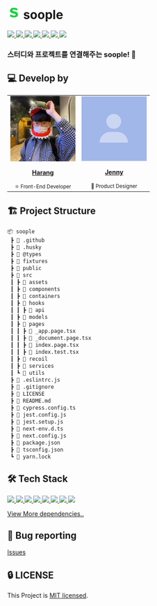 # <img src="./images/soople.png" width="30px" height="30px"> soople

<a href="https://github.com/jenny-harang/soople/actions/workflows/ci.yml">
  <img src="https://img.shields.io/github/workflow/status/jenny-harang/soople/CI?label=CI&logo=GitHub&style=flat-square" />
</a>

<a href="https://codecov.io/gh/jenny-harang/soople">
  <img src="https://codecov.io/gh/jenny-harang/soople/branch/main/graph/badge.svg?token=hxDPxQyLYa"/>
</a>

<a href="https://dashboard.cypress.io/projects/oj7cg1/runs">
  <img src="https://img.shields.io/endpoint?url=https://dashboard.cypress.io/badge/simple/oj7cg1&style=flat-square&logo=cypress">
</a>

<a href="https://main--628f96cff42ef5004a46c62a.chromatic.com">
  <img src="https://raw.githubusercontent.com/storybooks/brand/master/badge/badge-storybook.svg">
</a>

<a href="https://github.com/jenny-harang/soople/issues?q=is%3Aissue+is%3Aopen+sort%3Aupdated-desc">
  <img src="https://img.shields.io/github/issues/jenny-harang/soople?style=flat-square" />
</a>

<a href="https://github.com/jenny-harang/soople/blob/main/LICENSE">
  <img src="https://img.shields.io/github/license/jenny-harang/soople?style=flat-square">
</a>

<a href="#">
  <img src="https://img.shields.io/github/repo-size/jenny-harang/soople?logo=yarn&style=flat-square">
</a>

### 스터디와 프로젝트를 연결해주는 soople! 🎨

## 💻 Develop by

<table>
  <tr>
    <td align="center"><a href="https://github.com/saseungmin"><img src="./images/profile.jpeg" width="150x;" alt=""/><br /><p><b>Harang</b></p></a><small>⚛️ Front-End Developer</small></td>
    <td align="center"><a href="https://github.com/jooseyoung"><img src="./images/mock-profile.png" width="150px;" alt=""/><br /><p><b>Jenny</b></p></a><small>🎨 Product Designer</small></td>
  </tr>
</table>

## 🏗 Project Structure

```
📦 soople
 ┣ 📂 .github
 ┣ 📂 .husky
 ┣ 📂 @types
 ┣ 📂 fixtures
 ┣ 📂 public
 ┣ 📂 src
 ┃ ┣ 📂 assets
 ┃ ┣ 📂 components
 ┃ ┣ 📂 containers
 ┃ ┣ 📂 hooks
 ┃ ┃ ┣ 📂 api
 ┃ ┣ 📂 models
 ┃ ┣ 📂 pages
 ┃ ┃ ┣ 📜 _app.page.tsx
 ┃ ┃ ┣ 📜 _document.page.tsx
 ┃ ┃ ┣ 📜 index.page.tsx
 ┃ ┃ ┣ 📜 index.test.tsx
 ┃ ┣ 📂 recoil
 ┃ ┣ 📂 services
 ┃ ┗ 📂 utils
 ┣ 📜 .eslintrc.js
 ┣ 📜 .gitignore
 ┣ 📜 LICENSE
 ┣ 📜 README.md
 ┣ 📜 cypress.config.ts
 ┣ 📜 jest.config.js
 ┣ 📜 jest.setup.js
 ┣ 📜 next-env.d.ts
 ┣ 📜 next.config.js
 ┣ 📜 package.json
 ┣ 📜 tsconfig.json
 ┗ 📜 yarn.lock
```

## 🛠 Tech Stack

<a href="#">
  <img src="https://img.shields.io/github/package-json/dependency-version/jenny-harang/soople/next?logo=next.js&style=for-the-badge">
</a>
<a href="#">
  <img src="https://img.shields.io/github/package-json/dependency-version/jenny-harang/soople/react?logo=react&style=for-the-badge">
</a>
<a href="#">
  <img src="https://img.shields.io/github/package-json/dependency-version/jenny-harang/soople/react-query?logo=react-query&style=for-the-badge">
</a>
<a href="#">
  <img src="https://img.shields.io/github/package-json/dependency-version/jenny-harang/soople/recoil?style=for-the-badge">
</a>
<a href="#">
  <img src="https://img.shields.io/github/package-json/dependency-version/jenny-harang/soople/firebase?logo=firebase&style=for-the-badge">
</a>
<a href="#">
  <img src="https://img.shields.io/github/package-json/dependency-version/jenny-harang/soople/@emotion/react?label=emotion&logo=%F0%9F%91%A9%E2%80%8D%F0%9F%8E%A4&style=for-the-badge">
</a>
<a href="#">
  <img src="https://img.shields.io/github/package-json/dependency-version/jenny-harang/soople/dev/jest?logo=jest&logoColor=%23C21325&style=for-the-badge">
</a>
<a href="#">
  <img src="https://img.shields.io/github/package-json/dependency-version/jenny-harang/soople/dev/cypress?logo=cypress&style=for-the-badge">
</a>

[View More dependencies..](https://github.com/jenny-harang/soople/blob/main/package.json)

## 🐛 Bug reporting
[Issues](https://github.com/jenny-harang/soople/issues?q=is%3Aissue+is%3Aopen+sort%3Aupdated-desc)

## 🔒 LICENSE
This Project is [MIT licensed](https://github.com/jenny-harang/soople/blob/main/LICENSE).
